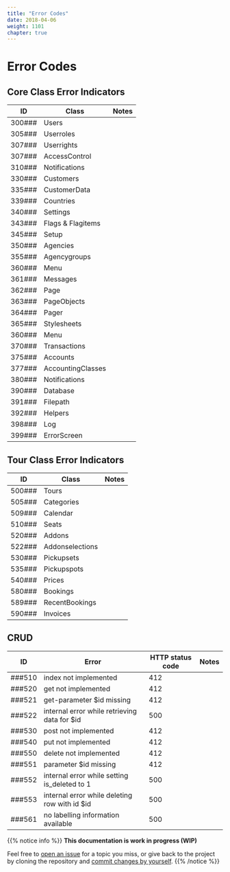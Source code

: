 ```yaml
---
title: "Error Codes"
date: 2018-04-06
weight: 1101
chapter: true
---
```


# Error Codes

## Core Class Error Indicators

| ID | Class | Notes |
| --- | ----- | ----- |
| 300### | Users |  |
| 305### | Userroles | |
| 307### | Userrights | |
| 307### | AccessControl | |
| 310### | Notifications | |
| 330### | Customers | |
| 335### | CustomerData | |
| 339### | Countries | |
| 340### | Settings | |
| 343### | Flags & Flagitems | |
| 345### | Setup | |
| 350### | Agencies | |
| 355### | Agencygroups | |
| 360### | Menu | |
| 361### | Messages | |
| 362### | Page | |
| 363### | PageObjects | |
| 364### | Pager | |
| 365### | Stylesheets | |
| 360### | Menu | |
| 370### | Transactions | |
| 375### | Accounts | |
| 377### | AccountingClasses | |
| 380### | Notifications | |
| 390### | Database | |
| 391### | Filepath | |
| 392### | Helpers | |
| 398### | Log | |
| 399### | ErrorScreen | |

## Tour Class Error Indicators

| ID | Class | Notes |
| --- | ----- | ----- |
| 500### | Tours |  |
| 505### | Categories | |
| 509### | Calendar | |
| 510### | Seats | |
| 520### | Addons | |
| 522### | Addonselections | |
| 530### | Pickupsets | |
| 535### | Pickupspots | |
| 540### | Prices | |
| 580### | Bookings | |
| 589### | RecentBookings | |
| 590### | Invoices | |

## CRUD

| ID | Error | HTTP status code | Notes |
| --- | ----- | ---------------- | ----- |
| ###510 | index not implemented | 412 | |
| ###520 | get not implemented | 412 | |
| ###521 | get-parameter $id missing | 412 | |
| ###522 | internal error while retrieving data for $id | 500 | |
| ###530 | post not implemented  | 412 | |
| ###540 | put not implemented | 412 | |
| ###550 | delete not implemented  | 412 | |
| ###551 | parameter $id missing | 412 | |
| ###552 | internal error while setting is_deleted to 1 | 500 | |
| ###553 | internal error while deleting row with id $id | 500 | |
| ###561 | no labelling information available | 500 | |


{{% notice info %}}
**This documentation is work in progress (WIP)**

Feel free to [open an issue](https://bitbucket.org/pkollitsch/booka-docs/issues?status=new&status=open) for a topic you miss, or give back to the project by cloning the repository and [commit changes by yourself](https://bitbucket.org/pkollitsch/booka-docs/src).
{{% /notice %}}

